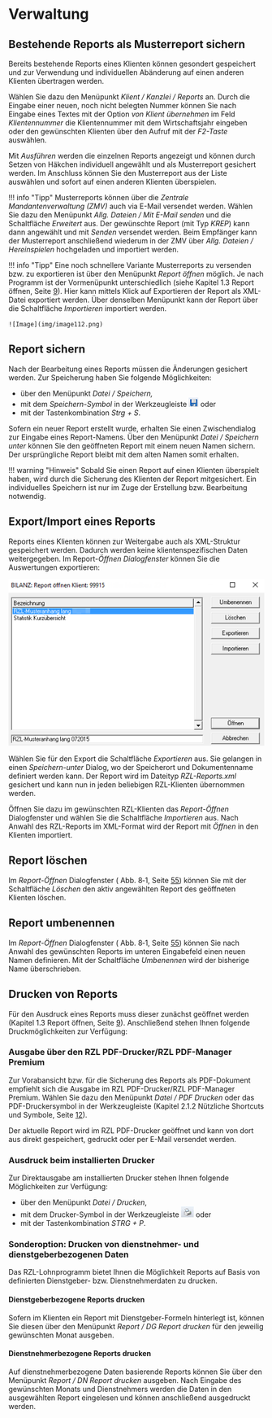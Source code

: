 # Verwaltung

## Bestehende Reports als Musterreport sichern

Bereits bestehende Reports eines Klienten können gesondert gespeichert und zur Verwendung und individuellen Abänderung auf einen anderen Klienten übertragen werden.

Wählen Sie dazu den Menüpunkt *Klient / Kanzlei / Reports* an. Durch die Eingabe einer neuen, noch nicht belegten Nummer können Sie nach Eingabe eines Textes mit der Option *von Klient übernehmen* im Feld *Klientennummer* die Klientennummer mit dem Wirtschaftsjahr eingeben oder den gewünschten Klienten über den Aufruf mit der *F2-Taste* auswählen.

Mit *Ausführen* werden die einzelnen Reports angezeigt und können durch Setzen von Häkchen individuell angewählt und als Musterreport gesichert werden. Im Anschluss können Sie den Musterreport aus der Liste auswählen und sofort auf einen anderen Klienten überspielen.

!!! info "Tipp"
    Musterreports können über die *Zentrale Mandantenverwaltung (ZMV)* auch via E-Mail versendet werden. Wählen Sie dazu den Menüpunkt *Allg. Dateien / Mit E-Mail senden* und die Schaltfläche *Erweitert* aus. Der gewünschte Report (mit Typ *KREP*) kann dann angewählt und mit *Senden* versendet werden. Beim Empfänger kann der Musterreport anschließend wiederum in der ZMV über *Allg. Dateien / Hereinspielen* hochgeladen und importiert werden.

!!! info "Tipp"
    Eine noch schnellere Variante Musterreports zu versenden bzw. zu exportieren ist über den Menüpunkt *Report öffnen* möglich. Je nach Programm ist der Vormenüpunkt unterschiedlich (siehe Kapitel 1.3 Report öffnen, Seite [9](#report-öffnen)). Hier kann mittels Klick auf Exportieren der Report als  XML-Datei exportiert werden. Über denselben Menüpunkt kann der Report über die Schaltfläche *Importieren* importiert werden.

    ![Image](img/image112.png)

## Report sichern

Nach der Bearbeitung eines Reports müssen die Änderungen gesichert werden. Zur Speicherung haben Sie folgende Möglichkeiten:

- über den Menüpunkt *Datei / Speichern,*
- mit dem *Speichern-Symbol* in der Werkzeugleiste ![Image](img/image113.png) oder
- mit der Tastenkombination *Strg + S*.

Sofern ein neuer Report erstellt wurde, erhalten Sie einen Zwischendialog zur Eingabe eines Report-Namens. Über den Menüpunkt *Datei / Speichern unter* können Sie den geöffneten Report mit einem neuen Namen sichern. Der ursprüngliche Report bleibt mit dem alten Namen somit erhalten.

!!! warning "Hinweis"
    Sobald Sie einen Report auf einen Klienten überspielt haben, wird durch die Sicherung des Klienten der Report mitgesichert. Ein individuelles Speichern ist nur im Zuge der Erstellung bzw. Bearbeitung notwendig.

## Export/Import eines Reports

Reports eines Klienten können zur Weitergabe auch als XML-Struktur gespeichert werden. Dadurch werden keine klientenspezifischen Daten weitergegeben. Im Report-*Öffnen Dialogfenster* können Sie die Auswertungen exportieren:

![Image](img/image114.png)

Wählen Sie für den Export die Schaltfläche *Exportieren* aus. Sie gelangen in einen *Speichern-unter* Dialog, wo der Speicherort und Dokumentenname definiert werden kann. Der Report wird im Dateityp *RZL-Reports.xml* gesichert und kann nun in jeden beliebigen RZL-Klienten übernommen werden.

Öffnen Sie dazu im gewünschten RZL-Klienten das *Report-Öffnen* Dialogfenster und wählen Sie die Schaltfläche *Importieren* aus. Nach Anwahl des RZL-Reports im XML-Format wird der Report mit *Öffnen* in den Klienten importiert.

## Report löschen

Im *Report-Öffnen* Dialogfenster ( Abb. 8‑1, Seite [55](#_Ref453858760)) können Sie mit der Schaltfläche *Löschen* den aktiv angewählten Report des geöffneten Klienten löschen.

## Report umbenennen

Im *Report-Öffnen* Dialogfenster ( Abb. 8‑1, Seite [55](#_Ref453858760)) können Sie nach Anwahl des gewünschten Reports im unteren Eingabefeld einen neuen Namen definieren. Mit der Schaltfläche *Umbenennen* wird der bisherige Name überschrieben.

## Drucken von Reports

Für den Ausdruck eines Reports muss dieser zunächst geöffnet werden (Kapitel 1.3 Report öffnen, Seite [9](#_Ref452557488)). Anschließend stehen Ihnen folgende Druckmöglichkeiten zur Verfügung:

### Ausgabe über den RZL PDF-Drucker/RZL PDF-Manager Premium

Zur Vorabansicht bzw. für die Sicherung des Reports als PDF-Dokument empfiehlt sich die Ausgabe im RZL PDF-Drucker/RZL PDF-Manager Premium. Wählen Sie dazu den Menüpunkt *Datei / PDF Drucken* oder das PDF-Druckersymbol in der Werkzeugleiste (Kapitel 2.1.2 Nützliche Shortcuts und Symbole, Seite [12](#nützliche-shortcuts-und-symbole)).

Der aktuelle Report wird im RZL PDF-Drucker geöffnet und kann von dort aus direkt gespeichert, gedruckt oder per E-Mail versendet werden.

### Ausdruck beim installierten Drucker

Zur Direktausgabe am installierten Drucker stehen Ihnen folgende Möglichkeiten zur Verfügung:

- über den Menüpunkt *Datei / Drucken*, 
- mit dem Drucker-Symbol in der Werkzeugleiste ![Image](img/image115.png) oder
- mit der Tastenkombination *STRG + P*.

### Sonderoption: Drucken von dienstnehmer- und dienstgeberbezogenen Daten

Das RZL-Lohnprogramm bietet Ihnen die Möglichkeit Reports auf Basis von definierten Dienstgeber- bzw. Dienstnehmerdaten zu drucken.

#### Dienstgeberbezogene Reports drucken

Sofern im Klienten ein Report mit Dienstgeber-Formeln hinterlegt ist, können Sie diesen über den Menüpunkt *Report / DG Report drucken* für den jeweilig gewünschten Monat ausgeben.

#### Dienstnehmerbezogene Reports drucken

Auf dienstnehmerbezogene Daten basierende Reports können Sie über den Menüpunkt *Report / DN Report drucken* ausgeben. Nach Eingabe des gewünschten Monats und Dienstnehmers werden die Daten in den ausgewählten Report eingelesen und können anschließend ausgedruckt werden.